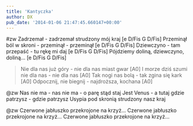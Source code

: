 ```yaml
---
title: 'Kantyczka'
author: DX
pub_date: '2014-01-06 21:47:45.660147+00:00'
---
```


#zw
Zadrzemał - zadrzemał strudzony mój kraj [e D/Fis G D/Fis]
Przeminął ból w skroni - przeminął - przeminął [e D/Fis G D/Fis]
Dziewczyno - tam przepaść - tu rękę mi daj [e D/Fis G D/Fis]
Pójdziemy doliną, dziewczyno, doliną... [e D/Fis G D/Fis]

>Nie dla nas już góry - nie dla nas miast gwar [A0]
>I morze dziś szumi nie dla nas - nie dla nas [A0]
>Tak nogi nas bolą - tak zgina się kark [A0]
>Odpocznij, nie biegnij - najdroższa, kochana [A0]

@zw
Nas nie ma - nas nie ma - o parę stąd staj
Jest Venus - a tutaj gdzie patrzysz - gdzie patrzysz
Usypia pod skronią strudzony nasz kraj

@zw
Czerwone jabłuszko przekrojone na krzyż...
Czerwone jabłuszko przekrojone na krzyż...
Czerwone jabłuszko przekrojone na krzyż...
